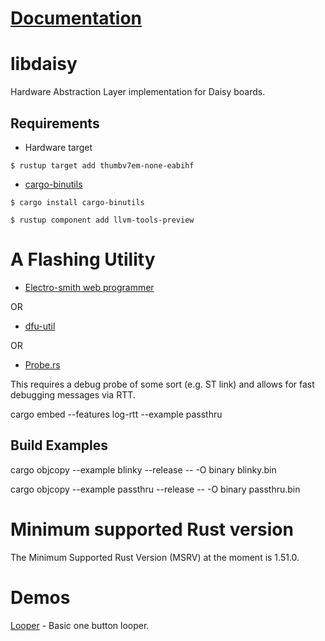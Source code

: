 # [Documentation](https://docs.rs/libdaisy)

# libdaisy
Hardware Abstraction Layer implementation for Daisy boards.

## Requirements
* Hardware target
```
$ rustup target add thumbv7em-none-eabihf
```

* [cargo-binutils][cargo-binutils-url]
``` console
$ cargo install cargo-binutils

$ rustup component add llvm-tools-preview
```
# A Flashing Utility
* [Electro-smith web programmer](https://electro-smith.github.io/Programmer/)

OR

* [dfu-util](http://dfu-util.sourceforge.net/)

OR

* [Probe.rs](https://probe.rs/)

This requires a debug probe of some sort (e.g. ST link) and allows for fast debugging messages via RTT.

cargo embed --features log-rtt --example passthru

## Build Examples
cargo objcopy --example blinky --release -- -O binary blinky.bin

cargo objcopy --example passthru --release -- -O binary passthru.bin

[cargo-binutils-url]: https://github.com/rust-embedded/cargo-binutils

# Minimum supported Rust version
The Minimum Supported Rust Version (MSRV) at the moment is 1.51.0.
# Demos

[Looper](https://github.com/mtthw-meyer/daisy-looper) - Basic one button looper.

